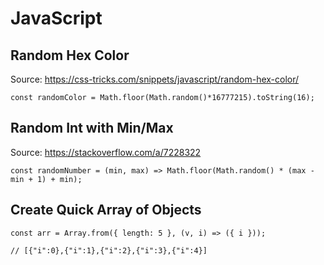 # JavaScript

## Random Hex Color

Source: https://css-tricks.com/snippets/javascript/random-hex-color/

    const randomColor = Math.floor(Math.random()*16777215).toString(16);


## Random Int with Min/Max

Source: https://stackoverflow.com/a/7228322

    const randomNumber = (min, max) => Math.floor(Math.random() * (max - min + 1) + min);

## Create Quick Array of Objects

    const arr = Array.from({ length: 5 }, (v, i) => ({ i }));

    // [{"i":0},{"i":1},{"i":2},{"i":3},{"i":4}]
    
